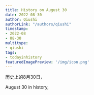 ```yaml
---
title: History on August 30
date: 2022-08-30
author: Qiushi 
authorLink: "/authors/qiushi"
timestamp: 
- 2022-08
- 08-30
multitype: 
- qiushi
tags: 
- todayinhistory
featuredImagePreview: '/img/icon.png'
---
```









历史上的8月30日，

August 30 in history, 

<!--more-->

